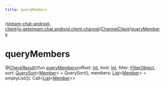 ```yaml
---
title: queryMembers
---
```

/[stream-chat-android-client](../../index.md)/[io.getstream.chat.android.client.channel](../index.md)/[ChannelClient](index.md)/[queryMembers](queryMembers.md)  
  
  
  
# queryMembers  
@[CheckResult](https://developer.android.com/reference/kotlin/androidx/annotation/CheckResult.html)()fun [queryMembers](queryMembers.md)(offset: [Int](https://kotlinlang.org/api/latest/jvm/stdlib/kotlin/-int/index.html), limit: [Int](https://kotlinlang.org/api/latest/jvm/stdlib/kotlin/-int/index.html), filter: [FilterObject](../../io.getstream.chat.android.client.api.models/FilterObject/index.md), sort: [QuerySort](../../io.getstream.chat.android.client.api.models/QuerySort/index.md)&lt;[Member](../../io.getstream.chat.android.client.models/Member/index.md)&gt; = QuerySort(), members: [List](https://kotlinlang.org/api/latest/jvm/stdlib/kotlin.collections/-list/index.html)&lt;[Member](../../io.getstream.chat.android.client.models/Member/index.md)&gt; = emptyList()): Call&lt;[List](https://kotlinlang.org/api/latest/jvm/stdlib/kotlin.collections/-list/index.html)&lt;[Member](../../io.getstream.chat.android.client.models/Member/index.md)&gt;&gt;
